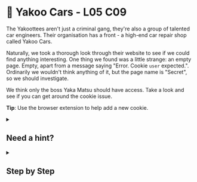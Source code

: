 # 🚗 Yakoo Cars - L05 C09

The Yakoottees aren't just a criminal gang, they're also a group of talented car engineers. Their organisation has a front - a high-end car repair shop called Yakoo Cars.

Naturally, we took a thorough look through their website to see if we could find anything interesting. One thing we found was a little strange: an empty page. Empty, apart from a message saying "Error. Cookie `user` expected.". Ordinarily we wouldn't think anything of it, but the page name is "Secret", so we should investigate.

We think only the boss Yaka Matsu should have access. Take a look and see if you can get around the cookie issue.

**Tip**: Use the browser extension to help add a new cookie.

<details><summary>

## Need a hint?</summary>

> 💡 Hint: If the page is saying a cookie user is expected, maybe you need to create one for the boss Yaka Matsu? Oh, and don't forget that the cookie name "user" will probably need to be all lower case.

</details>

<details><summary>

## Step by Step</summary>

- Click on the top right cookie next to the url
- Type `user` in lowercase into the first box and `Yaka Matsu` into the second

![picture of cookie editor interface](/assets/yakoocars1.png)

</details>
